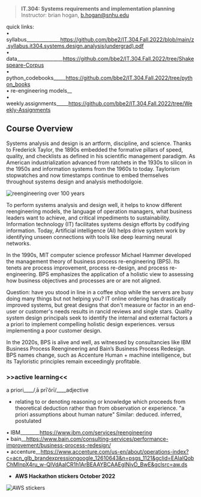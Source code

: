 > **IT.304: Systems requirements and implementation planning**  
> Instructor: brian hogan, b.hogan@snhu.edu

quick links:  
• syllabus______________https://github.com/bbe2/IT.304.Fall.2022/blob/main/z.syllabus.it304.systems.design.analysis(undergrad).pdf  
• data___________________https://github.com/bbe2/IT.304.Fall.2022/tree/Shakespeare-Corpus  
• python_codebooks_____https://github.com/bbe2/IT.304.Fall.2022/tree/python_books  
• re-engineering models__  
• weekly.assignments_____https://github.com/bbe2/IT.304.Fall.2022/tree/Weekly-Assignments  

## **Course Overview**  
Systems analysis and design is an artform, discipline, and science. Thanks to Frederick Taylor, the 1890s embedded the formative pillars of speed, quality, and checklists as defined in his scientific management paradigm. As American industrialization advanced from ratchets in the 1930s to silicon in the 1950s and information systems from the 1960s to today. Taylorism stopwatches and now timestamps continue to embed themselves throughout systems design and analysis methodolgoie.

![reengineering over 100 years](https://user-images.githubusercontent.com/59778456/225441773-00f7e5c1-983b-4d36-a0a9-590702a4dd83.PNG)

To perform systems analysis and design well, it helps to know different reengineering models, the language of operation managers, what business leaders want to achieve, and critical impediments to sustainability. Information technology (IT) facilitates systems design efforts by codifying information. Today, Artificial intelligence (AI) helps drive system work by identifying unseen connections with tools like deep learning neural networks.
 
In the 1990s, MIT computer science professor Michael Hammer developed the management theory of business process re-engineering (BPS). Its tenets are process improvement, process re-design, and process re-engineering. BPS emphasizes the application of a holistic view to assessing how business objectives and processes are or are not aligned.  

Question: have you stood in line in a coffee shop while the servers are busy doing many things but not helping you? IT online ordering has drastically improved systems, but great designs that don't measure or factor in an end-user or customer's needs results in rancid reviews and single stars. Quality system design principals seek to identify the internal and external factors a a priori to implement compelling holistic design experiences. versus implementing a poor customer design.  

In the 2020s, BPS is alive and well, as witnessed by consultancies like IBM Business Process Reengineering and Bain’s Business Process Redesign. BPS names change, such as Accenture Human + machine intelligence, but its Tayloristic principles remain exceedingly profitable.  

### **>>active learning<<**  
a priori____/ˌā prīˈôrī/____adjective 
- relating to or denoting reasoning or knowledge which proceeds from theoretical deduction rather than from observation or experience.
"a priori assumptions about human nature"
Similar: deduced. inferred, postulated


 • IBM________https://www.ibm.com/services/reengineering  
 • bain__https://www.bain.com/consulting-services/performance-improvement/business-process-redesign/   
• accenture__https://www.accenture.com/us-en/about/operations-index?c=acn_glb_brandexpressiongoogle_12610643&n=psgs_1121&gclid=EAIaIQobChMInpX4ru_w-QIVdAaICR1h1ArBEAAYBCAAEgINivD_BwE&gclsrc=aw.ds   


- **AWS Hackathon stickers October 2022**
 
![AWS stickers](https://user-images.githubusercontent.com/59778456/199830336-d3ff3334-08c9-40ca-a115-f38257463b0e.jpg)
